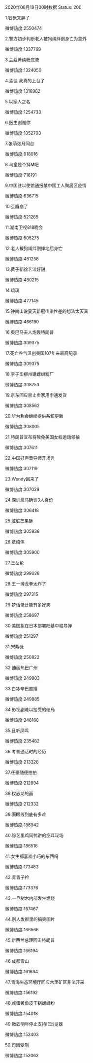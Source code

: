 2020年08月19日00时数据
Status: 200

1.钱枫又胖了

微博热度:2550474

2.警方初步判断老人被狗绳绊倒身亡为意外

微博热度:1337769

3.兰蔻菁纯粉底液

微博热度:1324050

4.孟佳 我真的上台了

微博热度:1316982

5.以家人之名

微博热度:1254733

6.医生谢谢你

微博热度:1052703

7.张萌张月同台

微博热度:918016

8.乌童是个抖M吧

微博热度:716191

9.中国驻以使馆通报某中国工人聚居区疫情

微博热度:636715

10.豆瓣崩了

微博热度:521265

11.湖南卫视818晚会

微博热度:505275

12.老人被狗绳绊倒摔地后身亡

微博热度:481258

13.黄子韬徐艺洋好甜

微博热度:480215

14.琉璃

微博热度:477145

15.钟南山说夏天新冠传染性差的想法太天真

微博热度:466190

16.奥巴马夫人炮轰特朗普

微博热度:309375

17.死亡谷气温创美国107年来最高纪录

微博热度:309375

18.李子柒柳州建螺蛳粉厂

微博热度:308753

19.京东回应禁止卖家用申通发货

微博热度:308562

20.华为称会继续提供系统更新

微博热度:308005

21.特朗普宣布将赦免美国女权运动领袖

微博热度:307611

22.中国好声音导师开场秀

微博热度:307119

23.Wendy回来了

微博热度:307028

24.深圳盒马确诊3人身份

微博热度:306418

25.脏脏芒果酥

微博热度:305938

26.章绍伟

微博热度:305900

27.王岳伦

微博热度:299028

28.王一博龙拳太炸了

微博热度:297315

29.梦话录音能有多好笑

微博热度:258697

30.美国拟在日本部署陆基中程导弹

微博热度:251297

31.宋紫薇

微博热度:250822

32.迪丽热巴广州

微博热度:249903

33.白冰辛巴直播

微博热度:249885

34.影视剧难以接受的结局

微博热度:248168

35.且听凤鸣

微博热度:235482

36.考普通话时的经历

微博热度:213328

37.任豪随便拍拍

微博热度:212894

38.权志龙的画

微博热度:212332

39.画眼线到底有多难

微博热度:186942

40.综艺里鸡同鸭讲的空耳现场

微博热度:186516

41.女生都喜欢小巧的东西吗

微博热度:173483

42.青青子衿

微博热度:173376

43.一旦树木内部发生燃烧

微博热度:167467

44.别人发群里的搞笑图片

微博热度:166566

45.新西兰总理回击特朗普

微博热度:166194

46.成都雪山

微博热度:161634

47.青海生态环境厅回应木里矿区非法开采

微博热度:156192

48.咸蛋黄鱼皮干锅螺蛳粉

微博热度:154018

49.微软明年停止支持IE浏览器

微博热度:152403

50.司凤受刑

微博热度:152062

